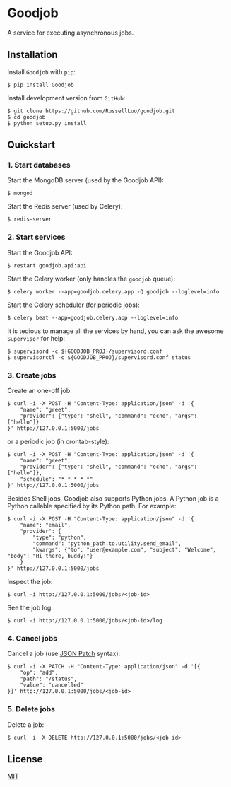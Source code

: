 Goodjob
=======

A service for executing asynchronous jobs.


Installation
------------

Install `Goodjob` with `pip`:

    $ pip install Goodjob

Install development version from `GitHub`:

    $ git clone https://github.com/RussellLuo/goodjob.git
    $ cd goodjob
    $ python setup.py install


Quickstart
----------

### 1. Start databases

Start the MongoDB server (used by the Goodjob API):

    $ mongod

Start the Redis server (used by Celery):

    $ redis-server

### 2. Start services

Start the Goodjob API:

    $ restart goodjob.api:api

Start the Celery worker (only handles the `goodjob` queue):

    $ celery worker --app=goodjob.celery.app -Q goodjob --loglevel=info

Start the Celery scheduler (for periodic jobs):

    $ celery beat --app=goodjob.celery.app --loglevel=info

It is tedious to manage all the services by hand, you can ask the awesome `Supervisor` for help:

    $ supervisord -c ${GOODJOB_PROJ}/supervisord.conf
    $ supervisorctl -c ${GOODJOB_PROJ}/supervisord.conf status

### 3. Create jobs

Create an one-off job:

    $ curl -i -X POST -H "Content-Type: application/json" -d '{
        "name": "greet",
        "provider": {"type": "shell", "command": "echo", "args": ["hello"]}
    }' http://127.0.0.1:5000/jobs

or a periodic job (in crontab-style):

    $ curl -i -X POST -H "Content-Type: application/json" -d '{
        "name": "greet",
        "provider": {"type": "shell", "command": "echo", "args": ["hello"]},
        "schedule": "* * * * *"
    }' http://127.0.0.1:5000/jobs

Besides Shell jobs, Goodjob also supports Python jobs. A Python job is a Python callable specified by its Python path. For example:

    $ curl -i -X POST -H "Content-Type: application/json" -d '{
        "name": "email",
        "provider": {
            "type": "python",
            "command": "python_path.to.utility.send_email",
            "kwargs": {"to": "user@example.com", "subject": "Welcome", "body": "Hi there, buddy!"}
        }
    }' http://127.0.0.1:5000/jobs

Inspect the job:

    $ curl -i http://127.0.0.1:5000/jobs/<job-id>

See the job log:

    $ curl -i http://127.0.0.1:5000/jobs/<job-id>/log

### 4. Cancel jobs

Cancel a job (use [JSON Patch][1] syntax):

    $ curl -i -X PATCH -H "Content-Type: application/json" -d '[{
        "op": "add",
        "path": "/status",
        "value": "cancelled"
    }]' http://127.0.0.1:5000/jobs/<job-id>

### 5. Delete jobs

Delete a job:

    $ curl -i -X DELETE http://127.0.0.1:5000/jobs/<job-id>


License
-------

[MIT][2]


[1]: http://tools.ietf.org/html/rfc6902
[2]: http://opensource.org/licenses/MIT
